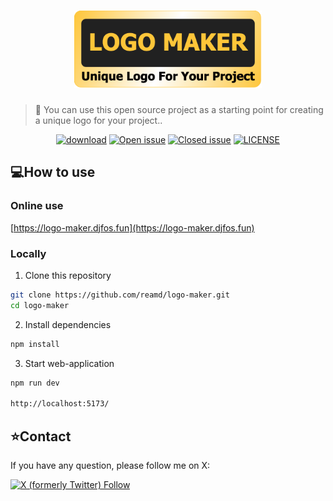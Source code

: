# <div align="center"><img src="./src/assets/logo_maker_logo.png" width=300/></div>

> :rocket: You can use this open source project as a starting point for creating a unique logo for your project..

<div align="center">

[![download](https://img.shields.io/github/downloads/reamd/logo-maker/total.svg)](https://github.com/reamd/logo-maker/releases)
[![Open issue](https://img.shields.io/github/issues/reamd/logo-maker)](https://github.com/reamd/logo-maker/issues)
[![Closed issue](https://img.shields.io/github/issues-closed/reamd/logo-maker)](https://github.com/reamd/logo-maker/issues)
[![LICENSE](https://img.shields.io/badge/License-GPL%203.0-blue.svg)](https://github.com/reamd/logo-maker/blob/master/LICENSE)

</div>

## :computer:How to use

### Online use
[https://logo-maker.djfos.fun](https://logo-maker.djfos.fun)

### Locally

1. Clone this repository

```bash
git clone https://github.com/reamd/logo-maker.git
cd logo-maker
```

2. Install dependencies

```bash
npm install
```

3. Start web-application

```bash
npm run dev

http://localhost:5173/
```

## :star:Contact

If you have any question, please follow me on X:

[![X (formerly Twitter) Follow](https://img.shields.io/twitter/follow/DJ_wilderness)](https://x.com/DJ_wilderness)
